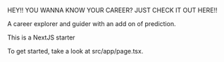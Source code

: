 HEY!!
YOU WANNA KNOW YOUR CAREER?
JUST CHECK IT OUT HERE!!

A career explorer and guider with an add on of prediction.

This is a NextJS starter 

To get started, take a look at src/app/page.tsx.
